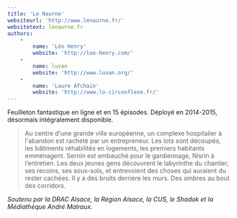 ```yaml
---
title: 'Le Naurne'
websiteurl: 'http://www.lenaurne.fr/'
websitetext: lenaurne.fr
authors:
    -
        name: 'Léo Henry'
        website: 'http://leo-henry.com/'
    -
        name: luvan
        website: 'http://www.luvan.org/'
    -
        name: 'Laure Afchain'
        website: 'http://www.lo-circonflexe.fr/'
---
```


Feuilleton fantastique en ligne et en 15 épisodes.
Déployé en 2014-2015, désormais intégralement disponible.

> Au centre d'une grande ville européenne, un complexe hospitalier à l'abandon est racheté par un entrepreneur. Les lots sont découpés, les bâtiments réhabilités en logements, les premiers habitants emménagent. Sernin est embauché pour le gardiennage, Nisrin à l’entretien. Les deux jeunes gens découvrent le labyrinthe du chantier, ses recoins, ses sous-sols, et entrevoient des choses qui auraient du rester cachées. Il y a des bruits derrière les murs. Des ombres au bout des corridors.

*Soutenu par la DRAC Alsace, la Région Alsace, la CUS, le Shadok et la Médiathèque André Malraux.*